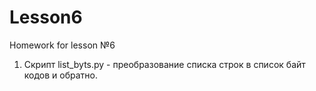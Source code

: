 # Lesson6
Homework for lesson №6
1. Скрипт list_byts.py - преобразование списка строк в список байт кодов и обратно.
